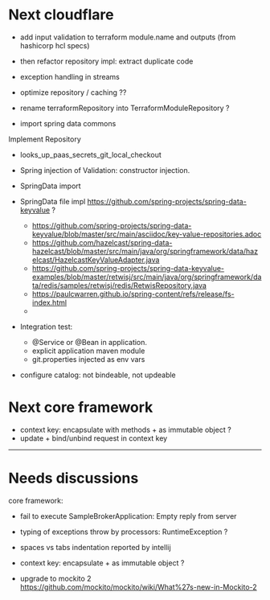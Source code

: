 
# Next cloudflare

- add input validation to terraform module.name and outputs (from hashicorp hcl specs)
- then refactor repository impl: extract duplicate code

- exception handling in streams
- optimize repository / caching ??
- rename terraformRepository into TerraformModuleRepository ?
- import spring data commons

Implement Repository
- looks_up_paas_secrets_git_local_checkout
- Spring injection of Validation: constructor injection.
- SpringData import
- SpringData file impl https://github.com/spring-projects/spring-data-keyvalue ?
    - https://github.com/spring-projects/spring-data-keyvalue/blob/master/src/main/asciidoc/key-value-repositories.adoc
    - https://github.com/hazelcast/spring-data-hazelcast/blob/master/src/main/java/org/springframework/data/hazelcast/HazelcastKeyValueAdapter.java
    - https://github.com/spring-projects/spring-data-keyvalue-examples/blob/master/retwisj/src/main/java/org/springframework/data/redis/samples/retwisj/redis/RetwisRepository.java
    - https://paulcwarren.github.io/spring-content/refs/release/fs-index.html
    - 


- Integration test: 
   - @Service or @Bean in application.
   - explicit application maven module
   - git.properties injected as env vars

- configure catalog: not bindeable, not updeable


 

# Next core framework

- context key: encapsulate with methods + as immutable object ?
- update + bind/unbind request in context key
 
 
---------------
# Needs discussions


core framework:
- fail to execute SampleBrokerApplication:  Empty reply from server

- typing of exceptions throw by processors: RuntimeException ?
- spaces vs tabs indentation reported by intellij
- context key: encapsulate + as immutable object ?
- upgrade to mockito 2 https://github.com/mockito/mockito/wiki/What%27s-new-in-Mockito-2 


